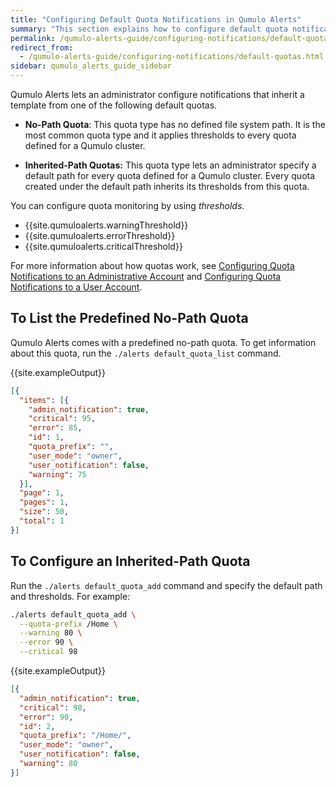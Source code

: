 ```yaml
---
title: "Configuring Default Quota Notifications in Qumulo Alerts"
summary: "This section explains how to configure default quota notifications in Qumulo Alerts."
permalink: /qumulo-alerts-guide/configuring-notifications/default-quota-notifications.html
redirect_from:
  - /qumulo-alerts-guide/configuring-notifications/default-quotas.html
sidebar: qumulo_alerts_guide_sidebar
---
```


Qumulo Alerts lets an administrator configure notifications that inherit a template from one of the following default quotas.

* **No-Path Quota**: This quota type has no defined file system path. It is the most common quota type and it applies thresholds to every quota defined for a Qumulo cluster.

* **Inherited-Path Quotas:** This quota type lets an administrator specify a default path for every quota defined for a Qumulo cluster. Every quota created under the default path inherits its thresholds from this quota.

You can configure quota monitoring by using _thresholds_.

* {{site.qumuloalerts.warningThreshold}}
* {{site.qumuloalerts.errorThreshold}}
* {{site.qumuloalerts.criticalThreshold}}

For more information about how quotas work, see [Configuring Quota Notifications to an Administrative Account](quotas-to-admins.html) and [Configuring Quota Notifications to a User Account](quotas-to-users.html).

## To List the Predefined No-Path Quota
Qumulo Alerts comes with a predefined no-path quota. To get information about this quota, run the `./alerts default_quota_list` command.

{{site.exampleOutput}}

```json
[{
  "items": [{
    "admin_notification": true,
    "critical": 95,
    "error": 85,
    "id": 1,
    "quota_prefix": "",
    "user_mode": "owner",
    "user_notification": false,
    "warning": 75
  }],
  "page": 1,
  "pages": 1,
  "size": 50,
  "total": 1
}]

```

## To Configure an Inherited-Path Quota
Run the `./alerts default_quota_add` command and specify the default path and thresholds. For example:

```bash
./alerts default_quota_add \
  --quota-prefix /Home \
  --warning 80 \
  --error 90 \
  --critical 98
```

{{site.exampleOutput}}

```json
[{
  "admin_notification": true,
  "critical": 98,
  "error": 90,
  "id": 2,
  "quota_prefix": "/Home/",
  "user_mode": "owner",
  "user_notification": false,
  "warning": 80
}]
```
